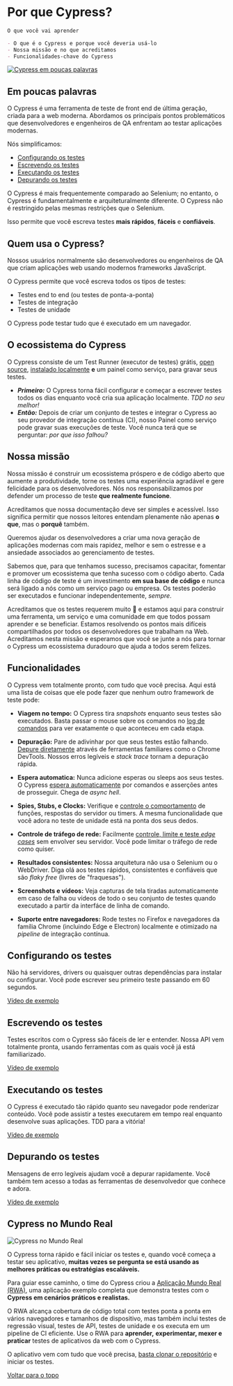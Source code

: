 # Por que Cypress?

```markdown
O que você vai aprender

- O que é o Cypress e porque você deveria usá-lo
- Nossa missão e no que acreditamos
- Funcionalidades-chave do Cypress
```

[![Cypress em poucas palavras](http://img.youtube.com/vi/LcGHiFnBh3Y/0.jpg)](http://www.youtube.com/watch?v=LcGHiFnBh3Y")

## Em poucas palavras

O Cypress é uma ferramenta de teste de front end de última geração, criada para
a web moderna. Abordamos os principais pontos problemáticos que desenvolvedores
e engenheiros de QA enfrentam ao testar aplicações modernas.

Nós simplificamos:

- [Configurando os testes](#configurando-os-testes)
- [Escrevendo os testes](#escrevendo-os-testes)
- [Executando os testes](#executando-os-testes)
- [Depurando os testes](#depurando-os-testes)

O Cypress é mais frequentemente comparado ao Selenium; no entanto, o Cypress
é fundamentalmente e arquiteturalmente diferente. O Cypress não é restringido
pelas mesmas restrições que o Selenium.

Isso permite que você escreva testes **mais rápidos**, **fáceis**
e **confiáveis**.

## Quem usa o Cypress?

Nossos usuários normalmente são desenvolvedores ou engenheiros de QA que criam
aplicações web usando modernos frameworks JavaScript.

O Cypress permite que você escreva todos os tipos de testes:

- Testes end to end (ou testes de ponta-a-ponta)
- Testes de integração
- Testes de unidade

O Cypress pode testar tudo que é executado em um navegador.

## O ecossistema do Cypress

O Cypress consiste de um Test Runner (executor de testes) grátis, [open source](https://github.com/cypress-io/cypress),
[instalado localmente](../getting-started/installing-cypress.md) **e** um painel como serviço, 
para gravar seus testes.

- ***Primeiro:*** O Cypress torna fácil configurar e começar a escrever testes
todos os dias enquanto você cria sua aplicação localmente. *TDD no seu melhor!*
- ***Então:*** Depois de criar um conjunto de testes e integrar o Cypress ao
seu provedor de integração contínua (CI), nosso Painel como serviço pode gravar
suas execuções de teste. 
Você nunca terá que se perguntar: *por que isso falhou?*

## Nossa missão

Nossa missão é construir um ecossistema próspero e de código aberto que aumente
a produtividade, torne os testes uma experiência agradável e gere felicidade
para os desenvolvedores. Nós nos responsabilizamos por defender um 
processo de teste **que realmente funcione**.

Acreditamos que nossa documentação deve ser simples e acessível. 
Isso significa permitir que nossos leitores entendam plenamente não apenas
**o que**, mas o **porquê** também.

Queremos ajudar os desenvolvedores a criar uma nova geração de aplicações 
modernas com mais rapidez, melhor e sem o estresse e a ansiedade associados
ao gerenciamento de testes.

Sabemos que, para que tenhamos sucesso, precisamos capacitar, fomentar e 
promover um ecossistema que tenha sucesso com o código aberto. Cada linha
de código de teste é um investimento **em sua base de código** e nunca será
ligado a nós como um serviço pago ou empresa. Os testes poderão ser executados
e funcionar independentemente, *sempre*.

Acreditamos que os testes requerem muito 💙 e estamos aqui para construir
uma ferramenta, um serviço e uma comunidade em que todos possam aprender e 
se beneficiar. Estamos resolvendo os pontos mais difíceis compartilhados 
por todos os desenvolvedores que trabalham na Web. Acreditamos nesta missão e 
esperamos que você se junte a nós para tornar o Cypress um ecossistema 
duradouro que ajuda a todos serem felizes.

## Funcionalidades

O Cypress vem totalmente pronto, com tudo que você precisa. Aqui está uma lista 
de coisas que ele pode fazer que nenhum outro framework de teste pode:

[//]: <> (TODO - Adicionar link log de comandos)

- **Viagem no tempo:** O Cypress tira *snapshots* enquanto seus testes 
são executados. Basta passar o mouse sobre os comandos no [log de comandos](https://docs.cypress.io/guides/core-concepts/test-runner.html#Command-Log)
para ver exatamente o que aconteceu em cada etapa.

[//]: <> (TODO - Adicionar link depure diretamente)

- **Depuração:** Pare de adivinhar por que seus testes estão falhando. 
[Depure diretamente](https://docs.cypress.io/guides/overview/why-cypress.html#Features) através de
ferramentas familiares como o Chrome DevTools. 
Nossos erros legíveis e *stack trace* tornam a depuração rápida.

[//]: <> (TODO - Adicionar link espera automaticamente)

- **Espera automatica:** Nunca adicione esperas ou sleeps aos seus testes. 
O Cypress [espera automaticamente](https://docs.cypress.io/guides/core-concepts/introduction-to-cypress.html#Cypress-is-Not-Like-jQuery)
por comandos e asserções antes de prosseguir. Chega de *async hell*.

[//]: <> (TODO - Adicionar link controle o comportamento)

- **Spies, Stubs, e Clocks:** Verifique e
[controle o comportamento](https://docs.cypress.io/guides/guides/stubs-spies-and-clocks.html) de funções,
respostas do servidor ou timers. A mesma funcionalidade que você adora no teste
de unidade está na ponta dos seus dedos.

[//]: <> (TODO - Adicionar link edge cases)

- **Controle de tráfego de rede:** Facilmente [controle, limite e teste 
*edge cases*](https://docs.cypress.io/guides/guides/network-requests.html)
sem envolver seu servidor. Você pode limitar o tráfego de rede como quiser.

- **Resultados consistentes:** Nossa arquitetura não usa o Selenium ou 
o WebDriver. Diga olá aos testes rápidos, consistentes e confiáveis que
são *flaky free* (livres de "fraquesas").

- **Screenshots e vídeos:** Veja capturas de tela tiradas automaticamente
em caso de falha ou vídeos de todo o seu conjunto de testes quando executado
a partir da interfáce de linha de comando.

- **Suporte entre navegadores:** Rode testes no Firefox e navegadores da família Chrome
(incluindo Edge e Electron) localmente e otimizado na *pipeline* de integração contínua.

## Configurando os testes

Não há servidores, drivers ou quaisquer outras dependências para instalar ou
configurar. Você pode escrever seu primeiro teste passando em 60 segundos.

[Vídeo de exemplo](https://docs.cypress.io/img/snippets/installing-cli.mp4)

## Escrevendo os testes

Testes escritos com o Cypress são fáceis de ler e entender. 
Nossa API vem totalmente pronta, usando ferramentas com as quais 
você já está familiarizado.

[Vídeo de exemplo](https://docs.cypress.io/img/snippets/installing-cli.mp4)

## Executando os testes

O Cypress é executado tão rápido quanto seu navegador pode renderizar conteúdo.
Você pode assistir a testes executarem em tempo real enquanto desenvolve 
suas aplicações. TDD para a vitória!

[Vídeo de exemplo](https://docs.cypress.io/img/snippets/running-tests.mp4)

## Depurando os testes

Mensagens de erro legíveis ajudam você a depurar rapidamente. 
Você também tem acesso a todas as ferramentas de desenvolvedor 
que conhece e adora.

[Vídeo de exemplo](https://docs.cypress.io/img/snippets/debugging.mp4)

## Cypress no Mundo Real

![Cypress no Mundo Real](https://docs.cypress.io/img/guides/real-world-app.df1de4ad.png)

O Cypress torna rápido e fácil iniciar os testes e, quando você começa a testar seu aplicativo,
**muitas vezes se pergunta se está usando as melhores práticas ou estratégias escaláveis.**

Para guiar esse caminho, o time do Cypress criou a 
[Aplicação Mundo Real (RWA)](https://github.com/cypress-io/cypress-realworld-app),
uma aplicação exemplo completa que demonstra testes com o **Cypress em cenários práticos e realistas.**

O RWA alcança cobertura de código total com testes ponta a ponta em vários navegadores e
tamanhos de dispositivo, mas também inclui testes de regressão visual, testes de API,
testes de unidade e os executa em um pipeline de CI eficiente. Use o RWA para **aprender,**
**experimentar, mexer e praticar** testes de aplicativos da web com o Cypress.

O aplicativo vem com tudo que você precisa, 
[basta clonar o repositório](https://github.com/cypress-io/cypress-realworld-app)
e iniciar os testes. 

[Voltar para o topo](#por-que-cypress)
